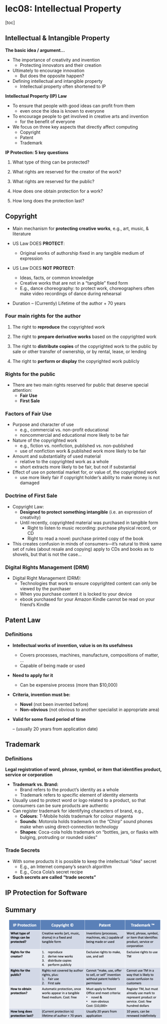 # lec08: Intellectual Property

[toc]

## Intellectual & Intangible Property

**The basic idea / argument…**

- The importance of creativity and invention
    - Protecting innovators and their creation
- Ultimately to encourage innovation
    - But does the opposite happen?
- Defining intellectual and intangible property
    - Intellectual property often shortened to IP

**Intellectual Property (IP) Law**

- To ensure that people with good ideas can profit from them
    - even once the idea is known to everyone
- To encourage people to get involved in creative arts and invention
    - for the benefit of everyone
- We focus on three key aspects that directly affect computing
    - Copyright
    - Patent
    - Trademark

**IP Protection: 5 key questions**

1. What type of thing can be protected?

2. What rights are reserved for the creator of the work?

3. What rights are reserved for the public?

4. How does one obtain protection for a work?

5. How long does the protection last?

## Copyright

- Main mechanism for **protecting creative works**, e.g., art, music, & literature
- US Law DOES **PROTECT**:
    - Original works of authorship fixed in any tangible medium of expression

- US Law DOES **NOT PROTECT**:
    - Ideas, facts, or common knowledge
    - Creative works that are not in a “tangible” fixed form
    - E.g., dance choreography: to protect work, choreographers often make video recordings of dance during rehearsal

- Duration – (Currently) Lifetime of the author + 70 years

### Four main rights for the author

1. The right to **reproduce** the copyrighted work

2. The right to **prepare derivative works** based on the copyrighted work

3. The right to **distribute copies** of the copyrighted work to the public by sale or other transfer of ownership, or by rental, lease, or lending

4. The right to **perform or display** the copyrighted work publicly

### Rights for the public

- There are two main rights reserved for public that deserve special attention:
    - **Fair Use**
    - **First Sale**

### Factors of Fair Use

- Purpose and character of use
    - e.g., commercial vs. non-profit educational 
    - noncommercial and educational more likely to be fair
- Nature of the copyrighted work
    - e.g., fiction vs. nonfiction, published vs. non-published 
    - use of nonfiction work & published work more likely to be fair
- Amount and substantiality of used material
    - relative to the copyrighted work as a whole
    - short extracts more likely to be fair, but not if substantial
- Effect of use on potential market for, or value of, the copyrighted work
    - use more likely fair if copyright holder’s ability to make money is not damaged

### Doctrine of First Sale

- Copyright Law:
    - **Designed to protect something intangible** (i.e. an expression of creativity)
    - Until recently, copyrighted material was purchased in tangible form
        - Right to listen to music recording: purchase physical record, or CD
        - Right to read a novel: purchase printed copy of the book
- This creates confusion in minds of consumers—it’s natural to think same set of rules (about resale and copying) apply to CDs and books as to shovels, but that is not the case…

### Digital Rights Management (DRM)

- Digital Right Management (DRM):
    - Technologies that work to ensure copyrighted content can only be viewed by the purchaser
    - When you purchase content it is locked to your device
    - ebook purchased for your Amazon Kindle cannot be read on your friend’s Kindle

## Patent Law

### Definitions

- **Intellectual works of invention, value is on its usefulness**

    - Covers processes, machines, manufacture, compositions of matter, …
    - Capable of being made or used

- **Need to apply for it**

    - Can be expensive process (more than $10,000)

- **Criteria, invention must be:**

    - **Novel** (not been invented before)
    - **Non-obvious** (not obvious to another specialist in appropriate area)

- **Valid for some fixed period of time**

    – (usually 20 years from application date)

## Trademark

### Definitions

**Legal registration of word, phrase, symbol, or item that identifies product, service or corporation**

- **Trademark vs. Brand:**
    - Brand refers to the product’s identity as a whole
    - Trademark refers to specific element of identity elements
- Usually used to protect word or logo related to a product, so that consumers can be sure products are authentic
- Can register trademark for identifying characters of brand, e.g.,
    - **Colours**: T-Mobile holds trademark for colour magenta
    - **Sounds**: Motorola holds trademark on the “Chirp” sound phones make when using direct-connection technology
    - **Shapes**: Coca-cola holds trademark on “bottles, jars, or flasks with bulging, protruding or rounded sides”

### Trade Secrets

- With some products it is possible to keep the intellectual “idea” secret
    - E.g., an Internet company’s search algorithm
    - E.g., Coca Cola’s secret recipe
- **Such secrets are called “trade secrets”**

## IP Protection for Software

## Summary

<img src="./assets/截屏2025-01-02 03.12.02.png" alt="截屏2025-01-02 03.12.02" style="zoom:50%;" />
